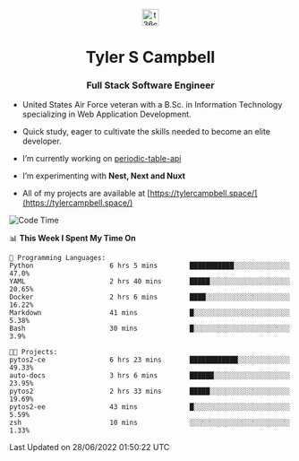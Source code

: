<p align="center">
<a href="https://www.linkedin.com/in/t36campbell" target="blank"><img align="center" src="https://ik.imagekit.io/t36campbell/Portfolio/linkedin.png.original_m8bbGgPh6.png" alt="t36campbell" height="30" width="30" /></a>
</p>
<h1 align="center">Tyler S Campbell</h1>
<h3 align="center">Full Stack Software Engineer</h3>

* United States Air Force veteran with a B.Sc. in Information Technology specializing in Web Application Development. 

* Quick study, eager to cultivate the skills needed to become an elite developer.

* I’m currently working on [periodic-table-api](https://github.com/t36campbell/periodic-table-api)

* I’m experimenting with **Nest, Next and Nuxt**

* All of my projects are available at [https://tylercampbell.space/](https://tylercampbell.space/)

<!--START_SECTION:waka-->
![Code Time](http://img.shields.io/badge/Code%20Time-1%2C675%20hrs%2040%20mins-blue)

📊 **This Week I Spent My Time On** 

```text
💬 Programming Languages: 
Python                   6 hrs 5 mins        ███████████░░░░░░░░░░░░░░   47.0% 
YAML                     2 hrs 40 mins       █████░░░░░░░░░░░░░░░░░░░░   20.65% 
Docker                   2 hrs 6 mins        ████░░░░░░░░░░░░░░░░░░░░░   16.22% 
Markdown                 41 mins             █░░░░░░░░░░░░░░░░░░░░░░░░   5.38% 
Bash                     30 mins             █░░░░░░░░░░░░░░░░░░░░░░░░   3.9%

🐱‍💻 Projects: 
pytos2-ce                6 hrs 23 mins       ████████████░░░░░░░░░░░░░   49.33% 
auto-docs                3 hrs 6 mins        ██████░░░░░░░░░░░░░░░░░░░   23.95% 
pytos2                   2 hrs 33 mins       █████░░░░░░░░░░░░░░░░░░░░   19.69% 
pytos2-ee                43 mins             █░░░░░░░░░░░░░░░░░░░░░░░░   5.59% 
zsh                      10 mins             ░░░░░░░░░░░░░░░░░░░░░░░░░   1.33%

```


 Last Updated on 28/06/2022 01:50:22 UTC
<!--END_SECTION:waka-->
